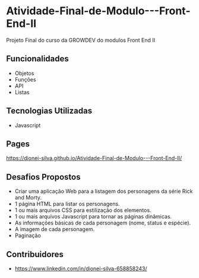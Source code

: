 # Atividade-Final-de-Modulo---Front-End-II

Projeto Final do curso da GROWDEV do modulos Front End II

## Funcionalidades

- Objetos
- Funções
- API
- Listas

## Tecnologias Utilizadas

- Javascript

## Pages

https://dionei-silva.github.io/Atividade-Final-de-Modulo---Front-End-II/

## Desafios Propostos

- Criar uma aplicação Web para a listagem dos personagens da série Rick and Morty.
- 1 página HTML para listar os personagens.
- 1 ou mais arquivos CSS para estilização dos elementos.
- 1 ou mais arquivos Javascript para tornar as páginas dinâmicas.
- As informações básicas de cada personagem (nome, status e espécie).
- A imagem de cada personagem.
- Paginação

## Contribuidores

- https://www.linkedin.com/in/dionei-silva-658858243/
